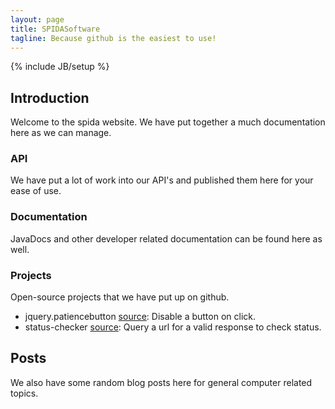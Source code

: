 ```yaml
---
layout: page
title: SPIDASoftware
tagline: Because github is the easiest to use!
---
```

{% include JB/setup %}


## Introduction

Welcome to the spida website.  We have put together a much documentation here as we can manage.

### API

We have put a lot of work into our API's and published them here for your ease of use.

### Documentation

JavaDocs and other developer related documentation can be found here as well.

### Projects

Open-source projects that we have put up on github.

* jquery.patiencebutton [source](https://github.com/spidasoftware/jquery.patiencebutton): Disable a button on click.
* status-checker [source](https://github.com/spidasoftware/status-checker): Query a url for a valid response to check status.

## Posts

We also have some random blog posts here for general computer related topics.
